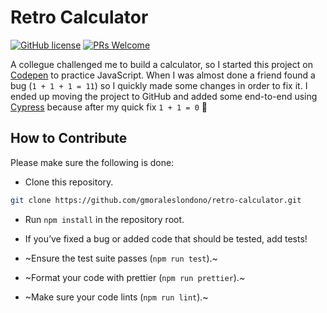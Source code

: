 # Retro Calculator
[![GitHub license](https://img.shields.io/badge/license-MIT-blue.svg)](https://github.com/gmoraleslondono/retro-calculator/blob/master/LICENSE) [![PRs Welcome](https://img.shields.io/badge/PRs-welcome-brightgreen.svg)](https://egghead.io/series/how-to-contribute-to-an-open-source-project-on-github)

A collegue challenged me to build a calculator, so I started this project on [Codepen](https://codepen.io/gmoraleslondono/pen/JjdopWy) to practice JavaScript.
When I was almost done a friend found a bug (`1 + 1 + 1 = 11`) so I quickly made some changes in order to fix it.
I ended up moving the project to GitHub and added some end-to-end using [Cypress](https://www.cypress.io/) because after my quick fix `1 + 1 = 0` 🙈

## How to Contribute

Please make sure the following is done:

- Clone this repository.

```sh
git clone https://github.com/gmoraleslondono/retro-calculator.git
```

- Run `npm install` in the repository root.

- If you’ve fixed a bug or added code that should be tested, add tests!

- ~Ensure the test suite passes (`npm run test`).~

- ~Format your code with prettier (`npm run prettier`).~

- ~Make sure your code lints (`npm run lint`).~
